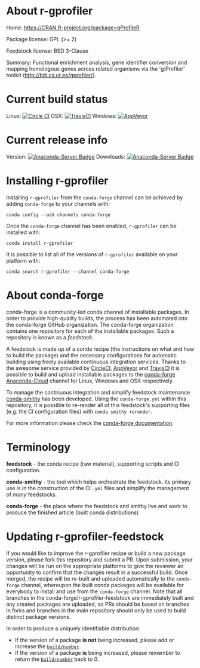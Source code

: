 About r-gprofiler
=================

Home: https://CRAN.R-project.org/package=gProfileR

Package license: GPL (>= 2)

Feedstock license: BSD 3-Clause

Summary: Functional enrichment analysis, gene identifier conversion and mapping homologous genes across related organisms via the 'g:Profiler' toolkit (http://biit.cs.ut.ee/gprofiler/).



Current build status
====================

Linux: [![Circle CI](https://circleci.com/gh/conda-forge/r-gprofiler-feedstock.svg?style=shield)](https://circleci.com/gh/conda-forge/r-gprofiler-feedstock)
OSX: [![TravisCI](https://travis-ci.org/conda-forge/r-gprofiler-feedstock.svg?branch=master)](https://travis-ci.org/conda-forge/r-gprofiler-feedstock)
Windows: [![AppVeyor](https://ci.appveyor.com/api/projects/status/github/conda-forge/r-gprofiler-feedstock?svg=True)](https://ci.appveyor.com/project/conda-forge/r-gprofiler-feedstock/branch/master)

Current release info
====================
Version: [![Anaconda-Server Badge](https://anaconda.org/conda-forge/r-gprofiler/badges/version.svg)](https://anaconda.org/conda-forge/r-gprofiler)
Downloads: [![Anaconda-Server Badge](https://anaconda.org/conda-forge/r-gprofiler/badges/downloads.svg)](https://anaconda.org/conda-forge/r-gprofiler)

Installing r-gprofiler
======================

Installing `r-gprofiler` from the `conda-forge` channel can be achieved by adding `conda-forge` to your channels with:

```
conda config --add channels conda-forge
```

Once the `conda-forge` channel has been enabled, `r-gprofiler` can be installed with:

```
conda install r-gprofiler
```

It is possible to list all of the versions of `r-gprofiler` available on your platform with:

```
conda search r-gprofiler --channel conda-forge
```


About conda-forge
=================

conda-forge is a community-led conda channel of installable packages.
In order to provide high-quality builds, the process has been automated into the
conda-forge GitHub organization. The conda-forge organization contains one repository
for each of the installable packages. Such a repository is known as a *feedstock*.

A feedstock is made up of a conda recipe (the instructions on what and how to build
the package) and the necessary configurations for automatic building using freely
available continuous integration services. Thanks to the awesome service provided by
[CircleCI](https://circleci.com/), [AppVeyor](http://www.appveyor.com/)
and [TravisCI](https://travis-ci.org/) it is possible to build and upload installable
packages to the [conda-forge](https://anaconda.org/conda-forge)
[Anaconda-Cloud](http://docs.anaconda.org/) channel for Linux, Windows and OSX respectively.

To manage the continuous integration and simplify feedstock maintenance
[conda-smithy](http://github.com/conda-forge/conda-smithy) has been developed.
Using the ``conda-forge.yml`` within this repository, it is possible to re-render all of
this feedstock's supporting files (e.g. the CI configuration files) with ``conda smithy rerender``.

For more information please check the [conda-forge documentation](https://conda-forge.org/docs/).

Terminology
===========

**feedstock** - the conda recipe (raw material), supporting scripts and CI configuration.

**conda-smithy** - the tool which helps orchestrate the feedstock.
                   Its primary use is in the construction of the CI ``.yml`` files
                   and simplify the management of *many* feedstocks.

**conda-forge** - the place where the feedstock and smithy live and work to
                  produce the finished article (built conda distributions)


Updating r-gprofiler-feedstock
==============================

If you would like to improve the r-gprofiler recipe or build a new
package version, please fork this repository and submit a PR. Upon submission,
your changes will be run on the appropriate platforms to give the reviewer an
opportunity to confirm that the changes result in a successful build. Once
merged, the recipe will be re-built and uploaded automatically to the
`conda-forge` channel, whereupon the built conda packages will be available for
everybody to install and use from the `conda-forge` channel.
Note that all branches in the conda-forge/r-gprofiler-feedstock are
immediately built and any created packages are uploaded, so PRs should be based
on branches in forks and branches in the main repository should only be used to
build distinct package versions.

In order to produce a uniquely identifiable distribution:
 * If the version of a package **is not** being increased, please add or increase
   the [``build/number``](http://conda.pydata.org/docs/building/meta-yaml.html#build-number-and-string).
 * If the version of a package **is** being increased, please remember to return
   the [``build/number``](http://conda.pydata.org/docs/building/meta-yaml.html#build-number-and-string)
   back to 0.